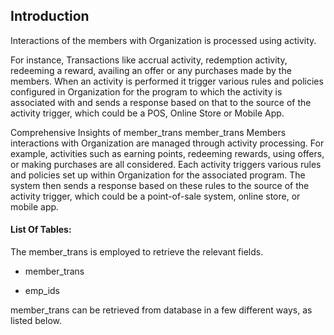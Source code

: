 ## Introduction
Interactions of the members with Organization is processed using activity.  

For instance, Transactions like accrual activity, redemption activity, redeeming a reward, availing an offer or any purchases made by the members. When an activity is performed it trigger various rules and policies configured in Organization for the program to which the activity is associated with and sends a response based on that to the source of the activity trigger, which could be a POS, Online Store or Mobile App.

Comprehensive Insights of member_trans
member_trans
Members interactions with Organization are managed through activity processing. For example, activities such as earning points, redeeming rewards, using offers, or making purchases are all considered. Each activity triggers various rules and policies set up within Organization for the associated program. The system then sends a response based on these rules to the source of the activity trigger, which could be a point-of-sale system, online store, or mobile app.

#### List Of Tables: 
The member_trans is employed to retrieve the relevant fields.

* member_trans 

* emp_ids

member_trans can be retrieved from database in a few different ways, as listed below.